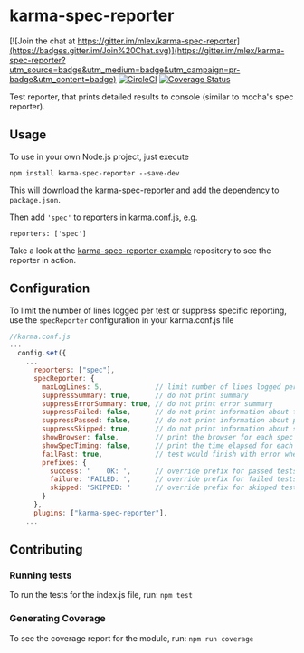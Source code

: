 # karma-spec-reporter

[![Join the chat at https://gitter.im/mlex/karma-spec-reporter](https://badges.gitter.im/Join%20Chat.svg)](https://gitter.im/mlex/karma-spec-reporter?utm_source=badge&utm_medium=badge&utm_campaign=pr-badge&utm_content=badge) [![CircleCI](https://circleci.com/gh/tmcgee123/karma-spec-reporter/tree/master.svg?style=svg)](https://circleci.com/gh/tmcgee123/karma-spec-reporter/tree/master)
[![Coverage Status](https://coveralls.io/repos/github/tmcgee123/karma-spec-reporter/badge.svg?branch=master)](https://coveralls.io/github/tmcgee123/karma-spec-reporter?branch=master)

Test reporter, that prints detailed results to console (similar to mocha's spec reporter).

## Usage

To use in your own Node.js project, just execute
```
npm install karma-spec-reporter --save-dev
```
This will download the karma-spec-reporter and add the dependency to `package.json`.

Then add ``'spec'`` to reporters in karma.conf.js, e.g.

```
reporters: ['spec']
```

Take a look at the [karma-spec-reporter-example](http://github.com/mlex/karma-spec-reporter-example) repository to see the reporter in action.

## Configuration

To limit the number of lines logged per test or suppress specific reporting, use the `specReporter` configuration in your
karma.conf.js file
``` js
//karma.conf.js
...
  config.set({
    ...
      reporters: ["spec"],
      specReporter: {
        maxLogLines: 5,             // limit number of lines logged per test
        suppressSummary: true,      // do not print summary
        suppressErrorSummary: true, // do not print error summary
        suppressFailed: false,      // do not print information about failed tests
        suppressPassed: false,      // do not print information about passed tests
        suppressSkipped: true,      // do not print information about skipped tests
        showBrowser: false,         // print the browser for each spec
        showSpecTiming: false,      // print the time elapsed for each spec
        failFast: true,             // test would finish with error when a first fail occurs
        prefixes: {
          success: '    OK: ',      // override prefix for passed tests, default is '✓ '
          failure: 'FAILED: ',      // override prefix for failed tests, default is '✗ '
          skipped: 'SKIPPED: '      // override prefix for skipped tests, default is '- '
        }
      },
      plugins: ["karma-spec-reporter"],
    ...
```

## Contributing

### Running tests

To run the tests for the index.js file, run: `npm test`

### Generating Coverage

To see the coverage report for the module, run: `npm run coverage`
